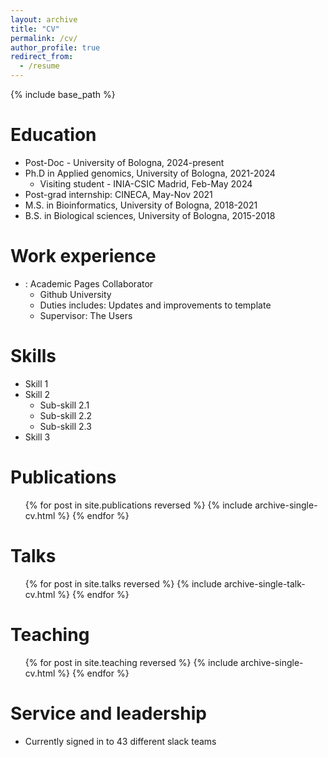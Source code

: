 ```yaml
---
layout: archive
title: "CV"
permalink: /cv/
author_profile: true
redirect_from:
  - /resume
---
```


{% include base_path %}

Education
======
* Post-Doc - University of Bologna, 2024-present
* Ph.D in Applied genomics, University of Bologna, 2021-2024
  * Visiting student - INIA-CSIC Madrid, Feb-May 2024
* Post-grad internship: CINECA, May-Nov 2021
* M.S. in Bioinformatics, University of Bologna, 2018-2021
* B.S. in Biological sciences, University of Bologna, 2015-2018

Work experience
======
* : Academic Pages Collaborator
  * Github University
  * Duties includes: Updates and improvements to template
  * Supervisor: The Users
  
Skills
======
* Skill 1
* Skill 2
  * Sub-skill 2.1
  * Sub-skill 2.2
  * Sub-skill 2.3
* Skill 3

Publications
======
  <ul>{% for post in site.publications reversed %}
    {% include archive-single-cv.html %}
  {% endfor %}</ul>
  
Talks
======
  <ul>{% for post in site.talks reversed %}
    {% include archive-single-talk-cv.html  %}
  {% endfor %}</ul>
  
Teaching
======
  <ul>{% for post in site.teaching reversed %}
    {% include archive-single-cv.html %}
  {% endfor %}</ul>
  
Service and leadership
======
* Currently signed in to 43 different slack teams
